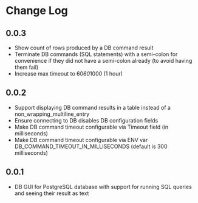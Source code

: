 # Change Log

## 0.0.3

- Show count of rows produced by a DB command result
- Terminate DB commands (SQL statements) with a semi-colon for convenience if they did not have a semi-colon already (to avoid having them fail)
- Increase max timeout to 60*60*1000 (1 hour)

## 0.0.2

- Support displaying DB command results in a table instead of a non_wrapping_multiline_entry
- Ensure connecting to DB disables DB configuration fields
- Make DB command timeout configurable via Timeout field (in milliseconds)
- Make DB command timeout configurable via ENV var DB_COMMAND_TIMEOUT_IN_MILLISECONDS (default is 300 milliseconds)

## 0.0.1

- DB GUI for PostgreSQL database with support for running SQL queries and seeing their result as text
